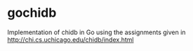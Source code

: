 # gochidb
Implementation of chidb in Go using the assignments given in http://chi.cs.uchicago.edu/chidb/index.html
